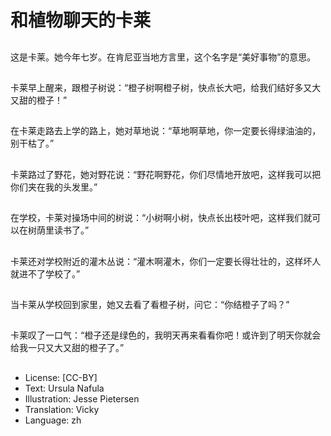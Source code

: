 # 和植物聊天的卡莱

##
这是卡莱。她今年七岁。在肯尼亚当地方言里，这个名字是“美好事物”的意思。

##
卡莱早上醒来，跟橙子树说：“橙子树啊橙子树，快点长大吧，给我们结好多又大又甜的橙子！”

##
在卡莱走路去上学的路上，她对草地说：“草地啊草地，你一定要长得绿油油的，别干枯了。”

##
卡莱路过了野花，她对野花说：“野花啊野花，你们尽情地开放吧，这样我可以把你们夹在我的头发里。”

##
在学校，卡莱对操场中间的树说：“小树啊小树，快点长出枝叶吧，这样我们就可以在树荫里读书了。”

##
卡莱还对学校附近的灌木丛说：“灌木啊灌木，你们一定要长得壮壮的，这样坏人就进不了学校了。”

##
当卡莱从学校回到家里，她又去看了看橙子树，问它：“你结橙子了吗？”

##
卡莱叹了一口气：“橙子还是绿色的，我明天再来看看你吧！或许到了明天你就会给我一只又大又甜的橙子了。”

##
* License: [CC-BY]
* Text: Ursula Nafula
* Illustration: Jesse Pietersen
* Translation: Vicky
* Language: zh
